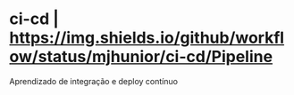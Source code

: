# ci-cd | https://img.shields.io/github/workflow/status/mjhunior/ci-cd/Pipeline
Aprendizado de integração e deploy contínuo
